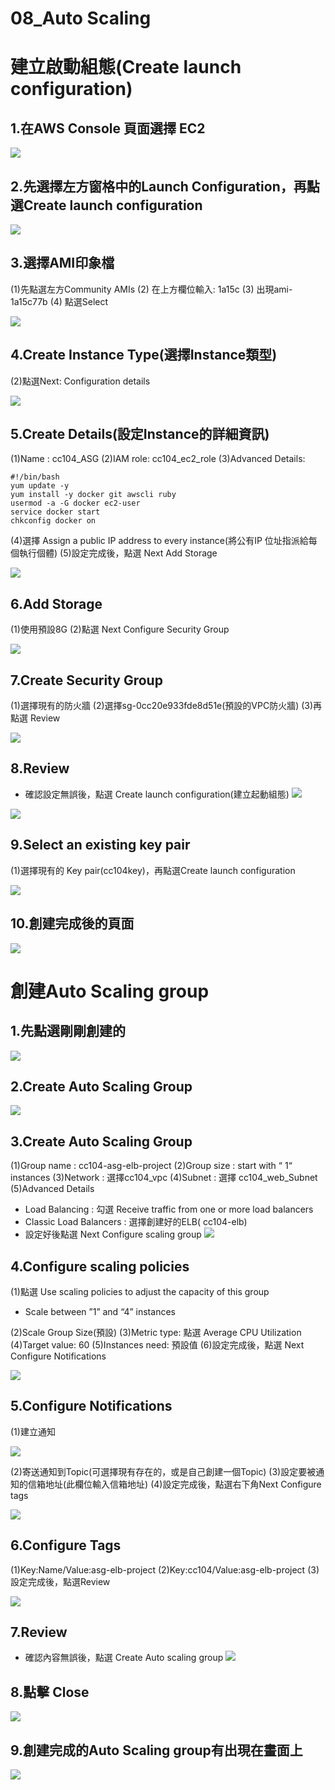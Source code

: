 # 08_Auto Scaling

# 建立啟動組態(Create launch configuration)
## 1.在AWS Console 頁面選擇 EC2
![](https://d2mxuefqeaa7sj.cloudfront.net/s_FD4485C79C7006A363D9AD4FE6D8A87E476228F0AB852BEE5168EC44C52EE493_1548763293777_147.jpg)

## 2.先選擇左方窗格中的Launch Configuration，再點選Create launch configuration
![](https://d2mxuefqeaa7sj.cloudfront.net/s_FD4485C79C7006A363D9AD4FE6D8A87E476228F0AB852BEE5168EC44C52EE493_1548764540036_1000.jpg)

## 3.選擇AMI印象檔

(1)先點選左方Community AMIs
(2) 在上方欄位輸入: 1a15c
(3) 出現ami-1a15c77b
(4) 點選Select

![](https://d2mxuefqeaa7sj.cloudfront.net/s_44766B39D1BE4B8BB1DC5E3A308DF38A07E9CA4C84846794E82C5BEE00E3DAC3_1548642775301_Snipaste_2019-01-28_10-31-28.png)

## 4.Create Instance Type(選擇Instance類型)

(2)點選Next: Configuration details

![](https://d2mxuefqeaa7sj.cloudfront.net/s_44766B39D1BE4B8BB1DC5E3A308DF38A07E9CA4C84846794E82C5BEE00E3DAC3_1548642891089_Snipaste_2019-01-28_10-34-02.png)

## 5.Create Details(設定Instance的詳細資訊)

(1)Name : cc104_ASG
(2)IAM role: cc104_ec2_role
(3)Advanced Details:

    #!/bin/bash 
    yum update -y 
    yum install -y docker git awscli ruby 
    usermod -a -G docker ec2-user 
    service docker start 
    chkconfig docker on 

(4)選擇 Assign a public IP address to every instance(將公有IP 位址指派給每個執行個體)
(5)設定完成後，點選 Next Add Storage

![](https://d2mxuefqeaa7sj.cloudfront.net/s_44766B39D1BE4B8BB1DC5E3A308DF38A07E9CA4C84846794E82C5BEE00E3DAC3_1548643427671_Snipaste_2019-01-28_10-42-36.png)

## 6.Add Storage

(1)使用預設8G
(2)點選 Next Configure Security Group

![](https://d2mxuefqeaa7sj.cloudfront.net/s_44766B39D1BE4B8BB1DC5E3A308DF38A07E9CA4C84846794E82C5BEE00E3DAC3_1548643563724_Snipaste_2019-01-28_10-44-47.png)

## 7.Create Security Group

(1)選擇現有的防火牆
(2)選擇sg-0cc20e933fde8d51e(預設的VPC防火牆)
(3)再點選 Review

![](https://d2mxuefqeaa7sj.cloudfront.net/s_44766B39D1BE4B8BB1DC5E3A308DF38A07E9CA4C84846794E82C5BEE00E3DAC3_1548645967105_Snipaste_2019-01-28_11-09-30.png)

## 8.Review
- 確認設定無誤後，點選 Create launch configuration(建立起動組態)
![](https://d2mxuefqeaa7sj.cloudfront.net/s_44766B39D1BE4B8BB1DC5E3A308DF38A07E9CA4C84846794E82C5BEE00E3DAC3_1548646155176_Snipaste_2019-01-28_11-28-36.png)

![](https://d2mxuefqeaa7sj.cloudfront.net/s_44766B39D1BE4B8BB1DC5E3A308DF38A07E9CA4C84846794E82C5BEE00E3DAC3_1548646159056_Snipaste_2019-01-28_11-28-53.png)

## 9.Select an existing key pair

(1)選擇現有的 Key pair(cc104key)，再點選Create launch configuration

![](https://d2mxuefqeaa7sj.cloudfront.net/s_FD4485C79C7006A363D9AD4FE6D8A87E476228F0AB852BEE5168EC44C52EE493_1548751481163_456.jpg)



## 10.創建完成後的頁面
![](https://d2mxuefqeaa7sj.cloudfront.net/s_FD4485C79C7006A363D9AD4FE6D8A87E476228F0AB852BEE5168EC44C52EE493_1548752192811_111.jpg)

# 創建Auto Scaling group
## 1.先點選剛剛創建的
![](https://d2mxuefqeaa7sj.cloudfront.net/s_FD4485C79C7006A363D9AD4FE6D8A87E476228F0AB852BEE5168EC44C52EE493_1548751949073_41.jpg)

## 2.Create Auto Scaling Group
![](https://d2mxuefqeaa7sj.cloudfront.net/s_FD4485C79C7006A363D9AD4FE6D8A87E476228F0AB852BEE5168EC44C52EE493_1548763841934_6781548763810264.jpg)

## 3.Create Auto Scaling Group

(1)Group name : cc104-asg-elb-project
(2)Group size : start with “ 1“ instances
(3)Network : 選擇cc104_vpc
(4)Subnet : 選擇 cc104_web_Subnet
(5)Advanced Details

- Load Balancing : 勾選 Receive traffic from one or more load balancers
- Classic Load Balancers : 選擇創建好的ELB( cc104-elb)
- 設定好後點選 Next Configure scaling group
![](https://d2mxuefqeaa7sj.cloudfront.net/s_44766B39D1BE4B8BB1DC5E3A308DF38A07E9CA4C84846794E82C5BEE00E3DAC3_1548647852470_Snipaste_2019-01-28_11-46-25.png)

## 4.Configure scaling policies

(1)點選 Use scaling policies to adjust the capacity of this group

- Scale between ”1” and “4” instances

(2)Scale Group Size(預設)
(3)Metric type: 點選 Average CPU Utilization
(4)Target value: 60
(5)Instances need: 預設值
(6)設定完成後，點選 Next Configure Notifications

![](https://d2mxuefqeaa7sj.cloudfront.net/s_44766B39D1BE4B8BB1DC5E3A308DF38A07E9CA4C84846794E82C5BEE00E3DAC3_1548648476886_Snipaste_2019-01-28_12-07-39.png)

## 5.Configure Notifications

(1)建立通知

![](https://d2mxuefqeaa7sj.cloudfront.net/s_FD4485C79C7006A363D9AD4FE6D8A87E476228F0AB852BEE5168EC44C52EE493_1548766653439_7899.jpg)


(2)寄送通知到Topic(可選擇現有存在的，或是自己創建一個Topic)
(3)設定要被通知的信箱地址(此欄位輸入信箱地址)
(4)設定完成後，點選右下角Next Configure tags

![](https://d2mxuefqeaa7sj.cloudfront.net/s_FD4485C79C7006A363D9AD4FE6D8A87E476228F0AB852BEE5168EC44C52EE493_1548766889043_888888.jpg)

## 6.Configure Tags

(1)Key:Name/Value:asg-elb-project
(2)Key:cc104/Value:asg-elb-project
(3)設定完成後，點選Review

![](https://d2mxuefqeaa7sj.cloudfront.net/s_44766B39D1BE4B8BB1DC5E3A308DF38A07E9CA4C84846794E82C5BEE00E3DAC3_1548654355076_Snipaste_2019-01-28_13-43-41.png)



## 7.Review
- 確認內容無誤後，點選 Create Auto scaling group
![](https://d2mxuefqeaa7sj.cloudfront.net/s_44766B39D1BE4B8BB1DC5E3A308DF38A07E9CA4C84846794E82C5BEE00E3DAC3_1548654433661_Snipaste_2019-01-28_13-46-57.png)

## 8.點擊 Close
![](https://d2mxuefqeaa7sj.cloudfront.net/s_44766B39D1BE4B8BB1DC5E3A308DF38A07E9CA4C84846794E82C5BEE00E3DAC3_1548654620075_Snipaste_2019-01-28_13-49-22.png)

## 9.創建完成的Auto Scaling group有出現在畫面上
![](https://d2mxuefqeaa7sj.cloudfront.net/s_FD4485C79C7006A363D9AD4FE6D8A87E476228F0AB852BEE5168EC44C52EE493_1548767421414_555.jpg)


